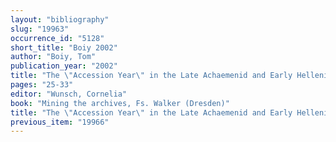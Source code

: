 ```yaml
---
layout: "bibliography"
slug: "19963"
occurrence_id: "5128"
short_title: "Boiy 2002"
author: "Boiy, Tom"
publication_year: "2002"
title: "The \"Accession Year\" in the Late Achaemenid and Early Hellenistic Period"
pages: "25-33"
editor: "Wunsch, Cornelia"
book: "Mining the archives, Fs. Walker (Dresden)"
title: "The \"Accession Year\" in the Late Achaemenid and Early Hellenistic Period"
previous_item: "19966"
---
```

